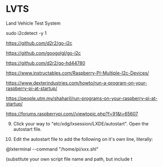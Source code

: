 # LVTS
Land Vehicle Test System


sudo i2cdetect -y 1

https://github.com/d2r2/go-i2c

https://github.com/googolgl/go-i2c

https://github.com/d2r2/go-hd44780

https://www.instructables.com/Raspberry-PI-Multiple-I2c-Devices/

https://www.dexterindustries.com/howto/run-a-program-on-your-raspberry-pi-at-startup/

https://people.utm.my/shaharil/run-programs-on-your-raspberry-pi-at-startup/

https://forums.raspberrypi.com//viewtopic.php?f=91&t=65607


9. Click your way to "etc/xdg/lxsession/LXDE/autostart". Open the autostart file.

10. Edit the autostart file to add the following on it's own line, literally:

@lxterminal --command "/home/pi/xxx.shl"

(substitute your own script file name and path, but include t




